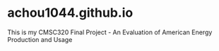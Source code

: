 # achou1044.github.io
This is my CMSC320 Final Project - An Evaluation of American Energy Production and Usage
